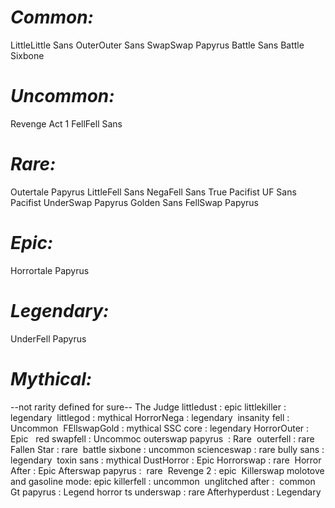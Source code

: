 # ***Common:***
LittleLittle Sans
OuterOuter Sans
SwapSwap Papyrus
Battle Sans
Battle Sixbone

# ***Uncommon:***
Revenge Act 1 
FellFell Sans

# ***Rare:***
Outertale Papyrus
LittleFell Sans
NegaFell Sans
True Pacifist UF Sans
Pacifist UnderSwap Papyrus
Golden Sans
FellSwap Papyrus
# ***Epic:***
Horrortale Papyrus

# ***Legendary:***

UnderFell Papyrus

# ***Mythical:***







--not rarity defined for sure--
The Judge
littledust : epic
littlekiller : legendary 
littlegod : mythical
HorrorNega : legendary 
insanity fell : Uncommon 
FEllswapGold : mythical
SSC core : legendary
HorrorOuter : Epic  
red swapfell : Uncommoc
outerswap papyrus  : Rare 
outerfell : rare 
Fallen Star : rare 
battle sixbone : uncommon
scienceswap : rare
bully sans : legendary 
toxin sans : mythical
DustHorror : Epic
Horrorswap : rare 
Horror After : Epic
Afterswap papyrus :  rare 
Revenge 2 : epic 
Killerswap molotove and gasoline mode: epic
killerfell : uncommon 
unglitched after :  common
Gt papyrus : Legend
horror ts underswap : rare
Afterhyperdust : Legendary